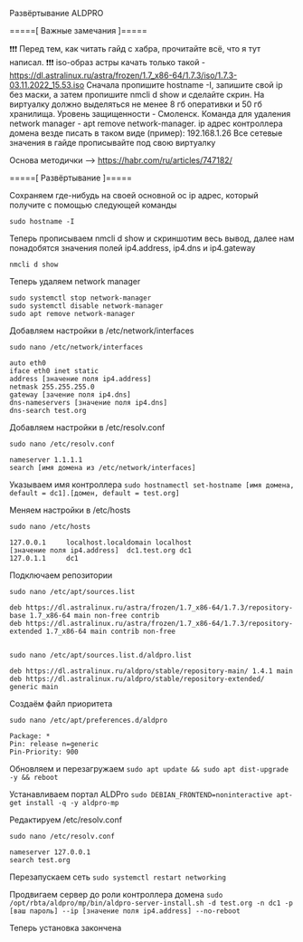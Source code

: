 Развёртывание ALDPRO

=====[ Важные замечания ]=====

❗❗❗
Перед тем, как читать гайд с хабра, прочитайте всё, что я тут написал.
❗❗❗
iso-образ астры качать только такой - https://dl.astralinux.ru/astra/frozen/1.7_x86-64/1.7.3/iso/1.7.3-03.11.2022_15.53.iso
Сначала пропишите hostname -I, запишите свой ip без маски, а затем пропишите nmcli d show и сделайте скрин.
На виртуалку должно выделяться не менее 8 гб оперативки и 50 гб хранилища. Уровень защищенности - Смоленск. 
Команда для удаления network manager - apt remove network-manager.
ip адрес контроллера домена везде писать в таком виде (пример): 192.168.1.26
Все сетевые значения в гайде прописывайте под свою виртуалку

Основа методички --> https://habr.com/ru/articles/747182/

=====[ Развёртывание ]=====

Сохраняем где-нибудь на своей основной ос ip адрес, который получите с помощью следующей команды

```sudo hostname -I```

Теперь прописываем nmcli d show и скриншотим весь вывод, далее нам понадобятся значения полей ip4.address, ip4.dns и ip4.gateway

```nmcli d show```

Теперь удаляем network manager
```
sudo systemctl stop network-manager
sudo systemctl disable network-manager
sudo apt remove network-manager
```

Добавляем настройки в /etc/network/interfaces

```
sudo nano /etc/network/interfaces

auto eth0
iface eth0 inet static
address [значение поля ip4.address]
netmask 255.255.255.0
gateway [зачение поля ip4.dns]
dns-nameservers [значение поля ip4.dns]
dns-search test.org
```

Добавляем настройки в /etc/resolv.conf
```
sudo nano /etc/resolv.conf

nameserver 1.1.1.1
search [имя домена из /etc/network/interfaces]
```

Указываем имя контроллера
```sudo hostnamectl set-hostname [имя домена, default = dc1].[домен, default = test.org]```

Меняем настройки в /etc/hosts
```
sudo nano /etc/hosts

127.0.0.1     localhost.localdomain localhost
[значение поля ip4.address]  dc1.test.org dc1
127.0.1.1     dc1
```

Подключаем репозитории
```
sudo nano /etc/apt/sources.list

deb https://dl.astralinux.ru/astra/frozen/1.7_x86-64/1.7.3/repository-base 1.7_x86-64 main non-free contrib
deb https://dl.astralinux.ru/astra/frozen/1.7_x86-64/1.7.3/repository-extended 1.7_x86-64 main contrib non-free


sudo nano /etc/apt/sources.list.d/aldpro.list

deb https://dl.astralinux.ru/aldpro/stable/repository-main/ 1.4.1 main
deb https://dl.astralinux.ru/aldpro/stable/repository-extended/ generic main
```

Создаём файл приоритета 
```
sudo nano /etc/apt/preferences.d/aldpro

Package: *
Pin: release n=generic
Pin-Priority: 900
```

Обновляем и перезагружаем
```sudo apt update && sudo apt dist-upgrade -y && reboot```

Устанавливаем портал ALDPro
```sudo DEBIAN_FRONTEND=noninteractive apt-get install -q -y aldpro-mp```

Редактируем /etc/resolv.conf
```
sudo nano /etc/resolv.conf

nameserver 127.0.0.1
search test.org
```

Перезапускаем сеть
```sudo systemctl restart networking```

Продвигаем сервер до роли контроллера домена
```sudo /opt/rbta/aldpro/mp/bin/aldpro-server-install.sh -d test.org -n dc1 -p [ваш пароль] --ip [значение поля ip4.address] --no-reboot```

Теперь установка закончена
